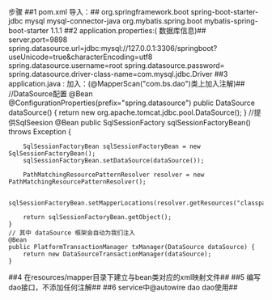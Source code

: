  步骤
 ##1  pom.xml 导入：##
         <!--datadource-->
        <dependency>
            <groupId>org.springframework.boot</groupId>
            <artifactId>spring-boot-starter-jdbc</artifactId>
        </dependency>
        <!-- MYSQL -->
        <dependency>
            <groupId>mysql</groupId>
            <artifactId>mysql-connector-java</artifactId>
        </dependency>
        <!--mybatis-->
        <dependency>
            <groupId>org.mybatis.spring.boot</groupId>
            <artifactId>mybatis-spring-boot-starter</artifactId>
            <!-- 请不要使用1.0.0版本，因为还不支持拦截器插件 -->
            <version>1.1.1</version>
        </dependency>
##2   application.properties:( 数据库信息)##
        server.port=9898
        spring.datasource.url=jdbc:mysql://127.0.0.1:3306/springboot?useUnicode=true&characterEncoding=utf8
        spring.datasource.username=root
        spring.datasource.password=
        spring.datasource.driver-class-name=com.mysql.jdbc.Driver
##3    application.java : 加入：(@MapperScan("com.bs.dao")类上加入注解)##
    //DataSource配置
    @Bean
    @ConfigurationProperties(prefix="spring.datasource")
    public DataSource dataSource() {
        return new org.apache.tomcat.jdbc.pool.DataSource();
    }
    //提供SqlSeesion
    @Bean
    public SqlSessionFactory sqlSessionFactoryBean() throws Exception {

        SqlSessionFactoryBean sqlSessionFactoryBean = new SqlSessionFactoryBean();
        sqlSessionFactoryBean.setDataSource(dataSource());

        PathMatchingResourcePatternResolver resolver = new PathMatchingResourcePatternResolver();

        sqlSessionFactoryBean.setMapperLocations(resolver.getResources("classpath:/mapper/*.xml"));

        return sqlSessionFactoryBean.getObject();
    }
    // 其中 dataSource 框架会自动为我们注入
    @Bean
    public PlatformTransactionManager txManager(DataSource dataSource) {
        return new DataSourceTransactionManager(dataSource);
    }
##4    在resources/mapper目录下建立与bean类对应的xml映射文件##
##5   编写dao接口，不添加任何注解##
##6   service中@autowire dao dao使用##

